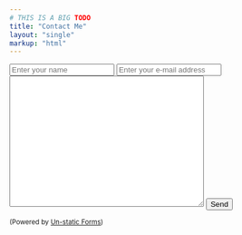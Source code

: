 ```yaml
---
# THIS IS A BIG TODO
title: "Contact Me"
layout: "single"
markup: "html"
---
```


<form method="post" action="https://forms.un-static.com/forms/YOUR_ENDPOINT_REFERENCE">
  <input type="text" name="name" placeholder="Enter your name" required>
  <input type="email" name="email" placeholder="Enter your e-mail address" required>
  <textarea name="message" cols="40" rows="15"></textarea>
  <button type="submit">Send</button>
  <div class="text-center">
    <p><small>(Powered by <a rel="nofollow" href="Un-static Forms">Un-static Forms</a>)</small></p>
  </div>
</form>
